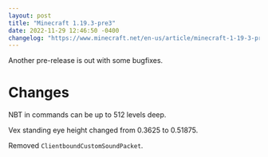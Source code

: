 ```yaml
---
layout: post
title: "Minecraft 1.19.3-pre3"
date: 2022-11-29 12:46:50 -0400
changelog: "https://www.minecraft.net/en-us/article/minecraft-1-19-3-pre-release-3"
---
```


Another pre-release is out with some bugfixes.

# Changes

NBT in commands can be up to 512 levels deep.

Vex standing eye height changed from 0.3625 to 0.51875.

Removed `ClientboundCustomSoundPacket`.

